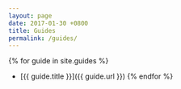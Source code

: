 ```yaml
---
layout: page
date: 2017-01-30 +0800
title: Guides
permalink: /guides/
---
```


{% for guide in site.guides %}
* [{{ guide.title }}]({{ guide.url }})
{% endfor %}
